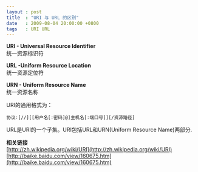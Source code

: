 ```yaml
---
layout : post
title  : "URI 与 URL 的区别"
date   : 2009-08-04 20:00:00 +0800
tags   : URI URL
---
```

**URI - Universal Resource Identifier**  
统一资源标识符

**URL -Uniform Resource Location**  
统一资源定位符

**URN - Uniform Resource Name**  
统一资源名称

URI的通用格式为：

<code>协议:[//][[用户名[:密码]@]主机名[:端口号]][/资源路径]</code>

URL是URI的一个子集。URI包括URL和URN(Uniform Resource Name)两部分.

**相关链接**  
[http://zh.wikipedia.org/wiki/URI](http://zh.wikipedia.org/wiki/URI)  
[http://baike.baidu.com/view/160675.htm](http://baike.baidu.com/view/160675.htm)

